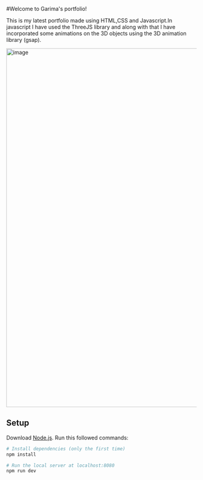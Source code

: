 #Welcome to Garima's portfolio!
<p>This is my latest portfolio made using HTML,CSS and Javascript.In javascript I have used the ThreeJS library and along with that I have incorporated some animations on the 3D objects using the 3D animation library (gsap).<br></p>
<img width="946" alt="image" src="https://github.com/Garima3110/Latest-Portfolio/assets/110815240/94939425-744a-4e60-b0bf-44b27f19f213">



## Setup
Download [Node.js](https://nodejs.org/en/download/).
Run this followed commands:

``` bash
# Install dependencies (only the first time)
npm install

# Run the local server at localhost:8080
npm run dev


